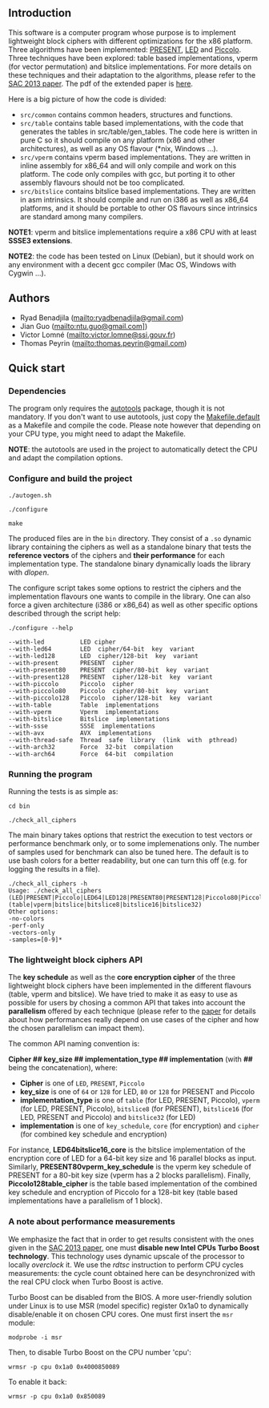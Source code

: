 ## Introduction

This software is a computer program whose purpose is to implement
lightweight block ciphers with different optimizations for the x86
platform. Three algorithms have been implemented: [PRESENT](http://homes.esat.kuleuven.be/.../papers/present_ches07.pdf), 
[LED](https://sites.google.com/site/ledblockcipher/) and [Piccolo](http://link.springer.com/chapter/10.1007%2F978-3-642-23951-9_23#page-1). 
Three techniques have been explored: table based 
implementations, vperm (for vector permutation) and bitslice 
implementations. For more details on these techniques and their 
adaptation to the algorithms, please refer to the 
[SAC 2013 paper](http://eprint.iacr.org/2013/445). The pdf 
of the extended paper is [here](doc/Implementing_Lightweight_Block_Ciphers_on_x86_Architectures.pdf).

Here is a big picture of how the code is divided:

  * `src/common` contains common headers, structures and functions.
  * `src/table` contains table based implementations, with the code 
    that generates the tables in src/table/gen_tables. The code here 
    is written in pure C so it should compile on any platform (x86 
    and other architectures), as well as any OS flavour (*nix, 
    Windows ...).
  * `src/vperm` contains vperm based implementations. They are written 
    in inline assembly for x86_64 and will only compile and work on 
    this platform. The code only compiles with gcc, but porting it to
    other assembly flavours should not be too complicated.
  * `src/bitslice` contains bitslice based implementations. They are 
    written in asm intrinsics. It should compile and run on i386 as 
    well as x86_64 platforms, and it should be portable to other OS 
    flavours since intrinsics are standard among many compilers.

**NOTE1**: vperm and bitslice implementations require a x86 CPU with at least 
**SSSE3 extensions**.

**NOTE2**: the code has been tested on Linux (Debian), but it should work 
on any environment with a decent gcc compiler (Mac OS, Windows with Cygwin ...).

## Authors

  * Ryad Benadjila (<mailto:ryadbenadjila@gmail.com>)
  * Jian Guo (<mailto:ntu.guo@gmail.com]>)
  * Victor Lomné (<mailto:victor.lomne@ssi.gouv.fr>)
  * Thomas Peyrin (<mailto:thomas.peyrin@gmail.com>)

## Quick start

### Dependencies
The program only requires the [autotools](http://www.gnu.org/software/autoconf/) package, though it is not mandatory. 
If you don't want to use autotools, just copy the [Makefile.default](Makefile.default) 
as a Makefile and compile the code. Please note however that depending on your 
CPU type, you might need to adapt the Makefile.

**NOTE**: the autotools are used in the project to automatically detect the CPU 
and adapt the compilation options.

### Configure and build the project

    ./autogen.sh

    ./configure

    make

The produced files are in the `bin` directory. They consist of a `.so` dynamic 
library containing the ciphers as well as a standalone binary that tests the 
**reference vectors** of the ciphers and **their performance** for each implementation 
type. The standalone binary dynamically loads the library with _dlopen_.

The configure script takes some options to restrict the ciphers and the implementation flavours 
one wants to compile in the library. One can also force a given architecture (i386 or 
x86\_64) as well as other specific options described through the script help:
 
    ./configure --help

    --with-led          LED cipher
    --with-led64        LED  cipher/64-bit  key  variant
    --with-led128       LED  cipher/128-bit  key  variant
    --with-present      PRESENT  cipher
    --with-present80    PRESENT  cipher/80-bit  key  variant
    --with-present128   PRESENT  cipher/128-bit  key  variant
    --with-piccolo      Piccolo  cipher
    --with-piccolo80    Piccolo  cipher/80-bit  key  variant
    --with-piccolo128   Piccolo  cipher/128-bit  key  variant
    --with-table        Table  implementations
    --with-vperm        Vperm  implementations
    --with-bitslice     Bitslice  implementations
    --with-ssse         SSSE  implementations
    --with-avx          AVX  implementations
    --with-thread-safe  Thread  safe  library  (link  with  pthread)
    --with-arch32       Force  32-bit  compilation
    --with-arch64       Force  64-bit  compilation

### Running the program

Running the tests is as simple as:

    cd bin

    ./check_all_ciphers

The main binary takes options that restrict the execution to test vectors or performance 
benchmark only, or to some implemenations only. The number of samples used for benchmark can also 
be tuned here. The default is to use bash colors for a better readability, but one can turn this 
off (e.g. for logging the results in a file).

    ./check_all_ciphers -h
    Usage: ./check_all_ciphers (LED|PRESENT|Piccolo|LED64|LED128|PRESENT80|PRESENT128|Piccolo80|Piccolo128) 
    (table|vperm|bitslice|bitslice8|bitslice16|bitslice32)
    Other options:
    -no-colors
    -perf-only
    -vectors-only
    -samples=[0-9]*

### The lightweight block ciphers API

The **key schedule** as well as the **core encryption cipher** of the three lightweight block 
ciphers have been implemented in the different flavours (table, vperm and bitslice). We have 
tried to make it as easy to use as possible for users by chosing a common API that takes 
into account the **parallelism** offered by each technique (please refer to the 
[paper](doc/Implementing_Lightweight_Block_Ciphers_on_x86_Architectures.pdf) for details about 
how performances really depend on use cases of the cipher and how the chosen parallelism 
can impact them).

The common API naming convention is:

**Cipher ## key\_size ## implementation\_type ## implementation** (with **##** being the 
concatenation), where:

  * **Cipher** is one of `LED`, `PRESENT`, `Piccolo`
  * **key\_size** is one of `64` or `128` for LED, `80` or `128` for PRESENT and Piccolo
  * **implementation\_type** is one of `table` (for LED, PRESENT, Piccolo), `vperm` (for 
LED, PRESENT, Piccolo), `bitslice8` (for PRESENT), `bitslice16` (for LED, PRESENT and Piccolo) and 
`bitslice32` (for LED)
  * **implementation** is one of `key_schedule`, `core` (for encryption) and `cipher` (for combined 
key schedule and encryption)

For instance, **LED64bitslice16\_core** is the bitslice implementation of the encryption core of LED 
for a 64-bit key size and 16 parallel blocks as input. Similarly, **PRESENT80vperm\_key\_schedule** is 
the vperm key schedule of PRESENT for a 80-bit key size (vperm has a 2 blocks parallelism). 
Finally, **Piccolo128table\_cipher** is the table based implementation of the combined key schedule and 
encryption of Piccolo for a 128-bit key (table based implementations have a parallelism of 1 block).

### A note about performance measurements

We emphasize the fact that in order to get results consistent with the ones 
given in the [SAC 2013 paper](http://eprint.iacr.org/2013/445), one must 
**disable new Intel CPUs Turbo Boost technology**. This technology uses 
dynamic upscale of the processor to locally _overclock_ it. We use 
the *rdtsc* instruction to perform CPU cycles measurements: the cycle 
count obtained here can be desynchronized with the real CPU clock when 
Turbo Boost is active.

Turbo Boost can be disabled from the BIOS. A more user-friendly solution 
under Linux is to use MSR (model specific) register 0x1a0 to dynamically 
disable/enable it on chosen CPU cores. One must first insert the `msr` 
module:

 
    modprobe -i msr

Then, to disable Turbo Boost on the CPU number 'cpu':

    wrmsr -p cpu 0x1a0 0x4000850089

To enable it back:

    wrmsr -p cpu 0x1a0 0x850089
